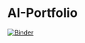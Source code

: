 # AI-Portfolio

[![Binder](https://mybinder.org/badge_logo.svg)](https://mybinder.org/v2/gh/adrianjmejias/AI-Portfolio/master)